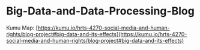 # Big-Data-and-Data-Processing-Blog



Kumu Map: [https://kumu.io/hrts-4270-social-media-and-human-rights/blog-project#big-data-and-its-effects](https://kumu.io/hrts-4270-social-media-and-human-rights/blog-project#big-data-and-its-effects)
